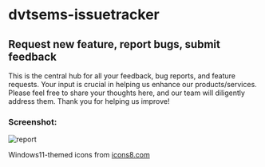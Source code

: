 # dvtsems-issuetracker
## Request new feature, report bugs, submit feedback
 This is the central hub for all your feedback, bug reports, and feature requests. Your input is crucial in helping us enhance our products/services. Please feel free to share your thoughts here, and our team will diligently address them. Thank you for helping us improve!
### Screenshot:
![report](https://github.com/thordnel/dvtsems-issuetracker/assets/59996099/1f202f1a-be6a-4d64-9e3e-8c096c1a9784)

Windows11-themed icons from [icons8.com](https://icons8.com/)
